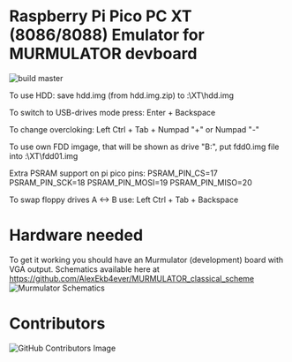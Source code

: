 # Raspberry Pi Pico PC XT (8086/8088) Emulator for MURMULATOR devboard

![build master](https://github.com/xrip/pico-xt/actions/workflows/build-on-push.yml/badge.svg?branch=master)

To use HDD: save hdd.img (from hdd.img.zip) to <SD-card-drive>:\XT\hdd.img

To switch to USB-drives mode press: Enter + Backspace

To change overcloking: Left Ctrl + Tab + Numpad "+" or Numpad "-"

To use own FDD imgage, that will be shown as drive "B:", put fdd0.img file into <SD-card>:\XT\fdd01.img

Extra PSRAM support on pi pico pins:
            PSRAM_PIN_CS=17
            PSRAM_PIN_SCK=18
            PSRAM_PIN_MOSI=19
            PSRAM_PIN_MISO=20

To swap floppy drives A <-> B use: Left Ctrl + Tab + Backspace

# Hardware needed
To get it working you should have an Murmulator (development) board with VGA output. Schematics available here at https://github.com/AlexEkb4ever/MURMULATOR_classical_scheme
![Murmulator Schematics](https://github.com/javavi/pico-infonesPlus/blob/main/assets/Murmulator-1_BSchem.JPG)

# Contributors
![GitHub Contributors Image](https://contrib.rocks/image?repo=xrip/pico-nes)
